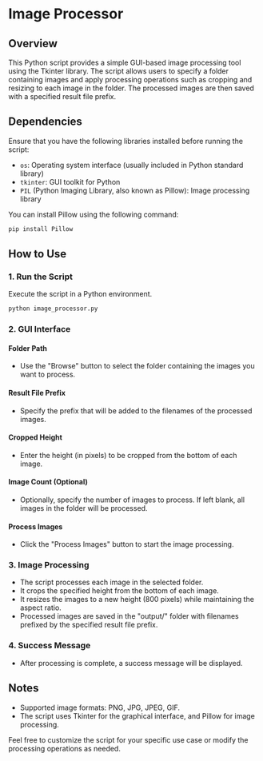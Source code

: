 # Image Processor

## Overview
This Python script provides a simple GUI-based image processing tool using the Tkinter library. The script allows users to specify a folder containing images and apply processing operations such as cropping and resizing to each image in the folder. The processed images are then saved with a specified result file prefix.

## Dependencies
Ensure that you have the following libraries installed before running the script:

- `os`: Operating system interface (usually included in Python standard library)
- `tkinter`: GUI toolkit for Python
- `PIL` (Python Imaging Library, also known as Pillow): Image processing library

You can install Pillow using the following command:
```bash
pip install Pillow
```

## How to Use

### 1. Run the Script
Execute the script in a Python environment.

```bash
python image_processor.py
```

### 2. GUI Interface

#### Folder Path
- Use the "Browse" button to select the folder containing the images you want to process.

#### Result File Prefix
- Specify the prefix that will be added to the filenames of the processed images.

#### Cropped Height
- Enter the height (in pixels) to be cropped from the bottom of each image.

#### Image Count (Optional)
- Optionally, specify the number of images to process. If left blank, all images in the folder will be processed.

#### Process Images
- Click the "Process Images" button to start the image processing.

### 3. Image Processing
- The script processes each image in the selected folder.
- It crops the specified height from the bottom of each image.
- It resizes the images to a new height (800 pixels) while maintaining the aspect ratio.
- Processed images are saved in the "output/" folder with filenames prefixed by the specified result file prefix.

### 4. Success Message
- After processing is complete, a success message will be displayed.

## Notes
- Supported image formats: PNG, JPG, JPEG, GIF.
- The script uses Tkinter for the graphical interface, and Pillow for image processing.

Feel free to customize the script for your specific use case or modify the processing operations as needed.